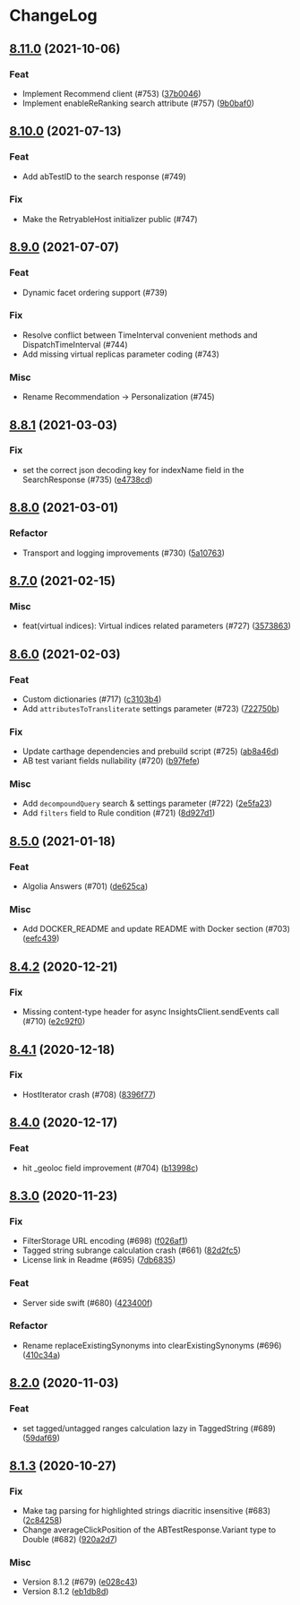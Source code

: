 # ChangeLog

## [8.11.0](https://github.com/algolia/algoliasearch-client-swift/compare/...8.11.0) (2021-10-06)

### Feat

- Implement Recommend client (#753) ([37b0046](https://github.com/algolia/algoliasearch-client-swift/commit/37b0046))
- Implement enableReRanking search attribute (#757) ([9b0baf0](https://github.com/algolia/algoliasearch-client-swift/commit/9b0baf0))



## [8.10.0](https://github.com/algolia/algoliasearch-client-swift/compare/...8.10.0) (2021-07-13)

### Feat

- Add abTestID to the search response (#749)

### Fix

- Make the RetryableHost initializer public (#747)



## [8.9.0](https://github.com/algolia/algoliasearch-client-swift/compare/8.8.1...8.9.0) (2021-07-07)

### Feat

- Dynamic facet ordering support (#739)

### Fix

- Resolve conflict between TimeInterval convenient methods and DispatchTimeInterval (#744)
- Add missing virtual replicas parameter coding (#743)

### Misc

- Rename Recommendation -> Personalization (#745)



## [8.8.1](https://github.com/algolia/algoliasearch-client-swift/compare/8.8.0...8.8.1) (2021-03-03)

### Fix

- set the correct json decoding key for indexName field in the SearchResponse (#735) ([e4738cd](https://github.com/algolia/algoliasearch-client-swift/commit/e4738cd))



## [8.8.0](https://github.com/algolia/algoliasearch-client-swift/compare/8.7.0...8.8.0) (2021-03-01)

### Refactor

- Transport and logging improvements (#730) ([5a10763](https://github.com/algolia/algoliasearch-client-swift/commit/5a10763))



## [8.7.0](https://github.com/algolia/algoliasearch-client-swift/compare/8.6.0...8.7.0) (2021-02-15)

### Misc

- feat(virtual indices): Virtual indices related parameters (#727) ([3573863](https://github.com/algolia/algoliasearch-client-swift/commit/3573863))



## [8.6.0](https://github.com/algolia/algoliasearch-client-swift/compare/8.5.0...8.6.0) (2021-02-03)

### Feat

- Custom dictionaries (#717) ([c3103b4](https://github.com/algolia/algoliasearch-client-swift/commit/c3103b4))
- Add `attributesToTransliterate` settings parameter (#723) ([722750b](https://github.com/algolia/algoliasearch-client-swift/commit/722750b))

### Fix

- Update carthage dependencies and prebuild script (#725) ([ab8a46d](https://github.com/algolia/algoliasearch-client-swift/commit/ab8a46d))
- AB test variant fields nullability (#720) ([b97fefe](https://github.com/algolia/algoliasearch-client-swift/commit/b97fefe))

### Misc

- Add `decompoundQuery` search & settings parameter (#722) ([2e5fa23](https://github.com/algolia/algoliasearch-client-swift/commit/2e5fa23))
- Add `filters` field to Rule condition (#721) ([8d927d1](https://github.com/algolia/algoliasearch-client-swift/commit/8d927d1))



## [8.5.0](https://github.com/algolia/algoliasearch-client-swift/compare/8.4.2...8.5.0) (2021-01-18)

### Feat

- Algolia Answers (#701) ([de625ca](https://github.com/algolia/algoliasearch-client-swift/commit/de625ca))

### Misc

- Add DOCKER_README and update README with Docker section (#703) ([eefc439](https://github.com/algolia/algoliasearch-client-swift/commit/eefc439))



## [8.4.2](https://github.com/algolia/algoliasearch-client-swift/compare/8.4.1...8.4.2) (2020-12-21)

### Fix

- Missing content-type header for async InsightsClient.sendEvents call (#710) ([e2c92f0](https://github.com/algolia/algoliasearch-client-swift/commit/e2c92f0))



## [8.4.1](https://github.com/algolia/algoliasearch-client-swift/compare/8.4.0...8.4.1) (2020-12-18)

### Fix

- HostIterator crash (#708) ([8396f77](https://github.com/algolia/algoliasearch-client-swift/commit/8396f77))



## [8.4.0](https://github.com/algolia/algoliasearch-client-swift/compare/8.3.0...8.4.0) (2020-12-17)

### Feat

- hit _geoloc field improvement (#704) ([b13998c](https://github.com/algolia/algoliasearch-client-swift/commit/b13998c))



## [8.3.0](https://github.com/algolia/algoliasearch-client-swift/compare/8.2.0...8.3.0) (2020-11-23)

### Fix

- FilterStorage URL encoding (#698) ([f026af1](https://github.com/algolia/algoliasearch-client-swift/commit/f026af1))
- Tagged string subrange calculation crash (#661) ([82d2fc5](https://github.com/algolia/algoliasearch-client-swift/commit/82d2fc5))
- License link in Readme (#695) ([7db6835](https://github.com/algolia/algoliasearch-client-swift/commit/7db6835))

### Feat

- Server side swift (#680) ([423400f](https://github.com/algolia/algoliasearch-client-swift/commit/423400f))

### Refactor

- Rename replaceExistingSynonyms into clearExistingSynonyms (#696) ([410c34a](https://github.com/algolia/algoliasearch-client-swift/commit/410c34a))



## [8.2.0](https://github.com/algolia/algoliasearch-client-swift/compare/8.1.3...8.2.0) (2020-11-03)

### Feat

- set tagged/untagged ranges calculation lazy in TaggedString (#689) ([59daf69](https://github.com/algolia/algoliasearch-client-swift/commit/59daf69))



## [8.1.3](https://github.com/algolia/algoliasearch-client-swift/compare/8.1.2...8.1.3) (2020-10-27)

### Fix

- Make tag parsing for highlighted strings diacritic insensitive (#683) ([2c84258](https://github.com/algolia/algoliasearch-client-swift/commit/2c84258))
- Change averageClickPosition of the ABTestResponse.Variant type to Double (#682) ([920a2d7](https://github.com/algolia/algoliasearch-client-swift/commit/920a2d7))

### Misc

- Version 8.1.2 (#679) ([e028c43](https://github.com/algolia/algoliasearch-client-swift/commit/e028c43))
- Version 8.1.2 ([eb1db8d](https://github.com/algolia/algoliasearch-client-swift/commit/eb1db8d))


